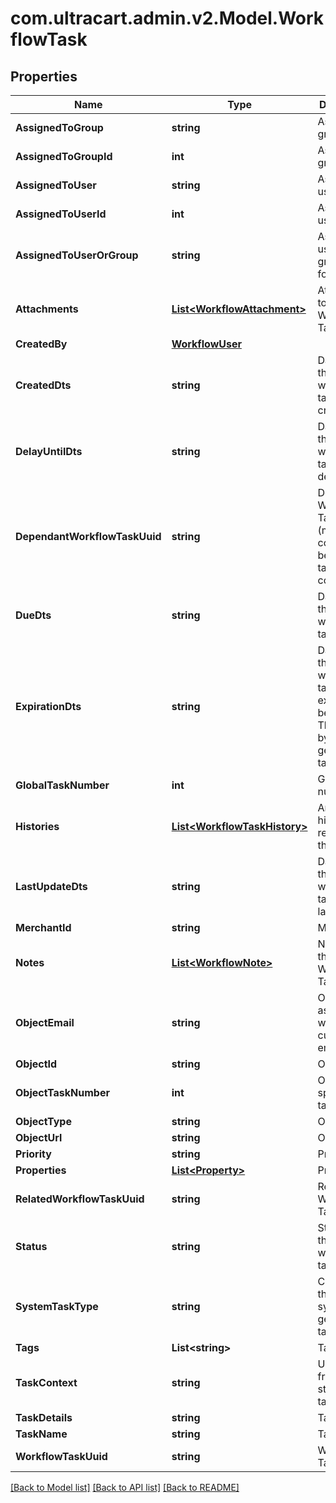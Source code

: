 
# com.ultracart.admin.v2.Model.WorkflowTask

## Properties

Name | Type | Description | Notes
------------ | ------------- | ------------- | -------------
**AssignedToGroup** | **string** | Assigned to group | [optional] 
**AssignedToGroupId** | **int** | Assigned to group ID | [optional] 
**AssignedToUser** | **string** | Assigned to user | [optional] 
**AssignedToUserId** | **int** | Assigned to user ID | [optional] 
**AssignedToUserOrGroup** | **string** | Assigned to user or group (used for sorting) | [optional] 
**Attachments** | [**List&lt;WorkflowAttachment&gt;**](WorkflowAttachment.md) | Attachments to the Workflow Task | [optional] 
**CreatedBy** | [**WorkflowUser**](WorkflowUser.md) |  | [optional] 
**CreatedDts** | **string** | Date/time that the workflow task was created | [optional] 
**DelayUntilDts** | **string** | Date/time that the workflow task should delay until | [optional] 
**DependantWorkflowTaskUuid** | **string** | Dependant Workflow Task UUID (must be completed before this task can be completed) | [optional] 
**DueDts** | **string** | Date/time that the workflow task is due | [optional] 
**ExpirationDts** | **string** | Date/time that the workflow task will expire and be closed.  This is set by system generated tasks. | [optional] 
**GlobalTaskNumber** | **int** | Global task numer | [optional] 
**Histories** | [**List&lt;WorkflowTaskHistory&gt;**](WorkflowTaskHistory.md) | Array of history records for the task | [optional] 
**LastUpdateDts** | **string** | Date/time that the workflow task was last updated | [optional] 
**MerchantId** | **string** | Merchant ID | [optional] 
**Notes** | [**List&lt;WorkflowNote&gt;**](WorkflowNote.md) | Notes on the Workflow Task | [optional] 
**ObjectEmail** | **string** | Object is associated with customer email | [optional] 
**ObjectId** | **string** | Object ID | [optional] 
**ObjectTaskNumber** | **int** | Object specific task numer | [optional] 
**ObjectType** | **string** | Object Type | [optional] 
**ObjectUrl** | **string** | Object URL | [optional] 
**Priority** | **string** | Priority | [optional] 
**Properties** | [**List&lt;Property&gt;**](Property.md) | Properties | [optional] 
**RelatedWorkflowTaskUuid** | **string** | Related Workflow Task UUID | [optional] 
**Status** | **string** | Status of the workflow task | [optional] 
**SystemTaskType** | **string** | Constant for the type of system generated task | [optional] 
**Tags** | **List&lt;string&gt;** | Tags | [optional] 
**TaskContext** | **string** | User friendly string of the task context | [optional] 
**TaskDetails** | **string** | Task Details | [optional] 
**TaskName** | **string** | Task Name | [optional] 
**WorkflowTaskUuid** | **string** | Workflow Task UUID | [optional] 

[[Back to Model list]](../README.md#documentation-for-models)
[[Back to API list]](../README.md#documentation-for-api-endpoints)
[[Back to README]](../README.md)

